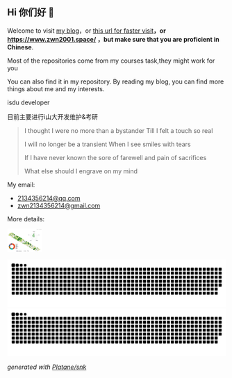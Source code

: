 ## Hi 你们好 👋

Welcome to visit [my blog](https://zwn2001.github.io/)，or [this url for faster visit](https://zwn-2001-github-io.vercel.app)**，or https://www.zwn2001.space/ ，but make sure that you are proficient in Chinese**.


Most of the  repositories come from my courses task,they might work for you


You can also find it in my repository. By reading my blog, you can find more things about me and my interests.

isdu developer

目前主要进行i山大开发维护&考研

>I thought I were no more than a bystander Till I felt a touch so real
>
>I will no longer be a transient When I see smiles with tears
>
>If I have never known the sore of farewell and pain of sacrifices
>
>What else should I engrave on my mind

My email:
  - 2134356214@qq.com
  - zwn2134356214@gmail.com


More details:


<img src="./profile-3d-contrib/profile-green-animate.svg" style="zoom:10%;" width="800px"/>

![github contribution grid snake animation](https://raw.githubusercontent.com/platane/platane/output/github-contribution-grid-snake-dark.svg#gh-dark-mode-only)![github contribution grid snake animation](https://raw.githubusercontent.com/platane/platane/output/github-contribution-grid-snake.svg#gh-light-mode-only)


_generated with [Platane/snk](https://github.com/Platane/snk)_



